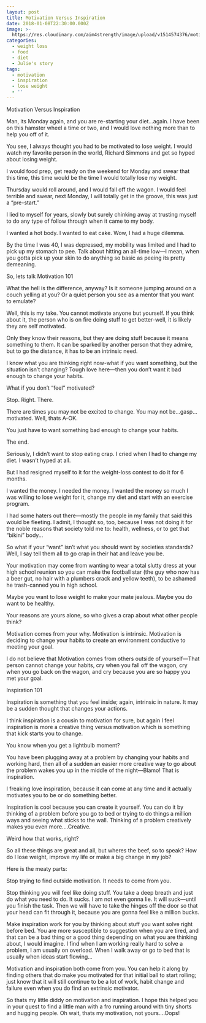 ```yaml
---
layout: post
title: Motivation Versus Inspiration
date: 2018-01-08T22:30:00.000Z
image: >-
  https://res.cloudinary.com/aim4strength/image/upload/v1514574376/motivation-exercise.jpg
categories:
  - weight loss
  - food
  - diet
  - Julie's story
tags:
  - motivation
  - inspiration
  - lose weight
  - ''
---
```

Motivation Versus Inspiration

Man, its Monday again, and you are re-starting your diet…again.  I have been on this hamster wheel a time or two, and I would love nothing more than to help you off of it.

You see, I always thought you had to be motivated to lose weight.  I would watch my favorite person in the world, Richard Simmons and get so hyped about losing weight. 

 I would food prep, get ready on the weekend for Monday and swear that this time, this time would be the time I would totally lose my weight.  

Thursday would roll around, and I would fall off the wagon.  I would feel terrible and swear, next Monday, I will totally get in the groove, this was just a “pre-start.”

I lied to myself for years, slowly but surely chinking away at trusting myself to do any type of follow through when it came to my body.  

I wanted a hot body.  I wanted to eat cake.  Wow, I had a huge dilemma.  

By the time I was 40, I was depressed, my mobility was limited and I had to pick up my stomach to pee.  Talk about hitting an all-time low—I mean, when you gotta pick up your skin to do anything so basic as peeing its pretty demeaning.  

So, lets talk Motivation 101

What the hell is the difference, anyway?  Is it someone jumping around on a couch yelling at you? Or a quiet person you see as a mentor that you want to emulate?

Well, this is my take.  You cannot motivate anyone but yourself.  If you think about it, the person who is on fire doing stuff to get better-well, it is likely they are self motivated.  

Only they know their reasons, but they are doing stuff because it means something to them. It can be sparked by another person that they admire, but to go the distance, it has to be an intrinsic need.

I know what you are thinking right now-what if you want something, but the situation isn’t changing?  Tough love here—then you don’t want it bad enough to change your habits.  

What if you don’t “feel” motivated?  

Stop. Right. There.  

There are times you may not be excited to change.  You may not be…gasp…motivated.  Well, thats A-OK.  

You just have to want something bad enough to change your habits. 

The end.  

Seriously, I didn’t want to stop eating crap.  I cried when I had to change my diet.  I wasn’t hyped at all. 

But I had resigned myself to it for the weight-loss contest to do it for 6 months. 

I wanted the money.  I needed the money. I wanted the money so much I was willing to lose weight for it, change my diet and start with an exercise program.

 I had some haters out there—mostly the people in my family that said this would be fleeting.  I admit, I thought so, too, because I was not doing it for the noble reasons that society told me to: health, wellness, or to get that “bikini” body…

So what if your “want” isn’t what you should want by societies standards?  Well, I say tell them all to go crap in their hat and leave you be.  

Your motivation may come from wanting to wear a total slutty dress at your high school reunion so you can make the football star (the guy who now has a beer gut, no hair with a plumbers crack and yellow teeth), to be ashamed he trash-canned you in high school.  

Maybe you want to lose weight to make your mate jealous.  Maybe you do want to be healthy. 

Your reasons are yours alone, so who gives a crap about what other people think?

Motivation comes from your why.  Motivation is intrinsic.  Motivation is deciding to change your habits to create an environment conductive to meeting your goal.  

I do not believe that Motivation comes from others outside of yourself—That person cannot change your habits, cry when you fall off the wagon, cry when you go back on the wagon, and cry because you are so happy you met your goal.

Inspiration 101

Inspiration is something that you feel inside; again, intrinsic in nature.  It may be a sudden thought that changes your actions.  

I think inspiration is a cousin to motivation for sure, but again I feel inspiration is more a creative thing versus motivation which is something that kick starts you to change.  

You know when you get a lightbulb moment? 

You have been plugging away at a problem by changing your habits and working hard, then all of a sudden an easier more creative way to go about the problem wakes you up in the middle of the night—Blamo! That is inspiration. 

I freaking love inspiration, because it can come at any time and it actually motivates you to be or do something better.  

Inspiration is cool because you can create it yourself. You can do it by thinking of a problem before you go to bed or trying to do things a million ways and seeing what sticks to the wall.  Thinking of a problem creatively makes you even more….Creative.  

Weird how that works, right?

So all these things are great and all, but wheres the beef, so to speak?  How do I lose weight, improve my life or make a big change in my job?

Here is the meaty parts:

 Stop trying to find outside motivation. It needs to come from you.  

Stop thinking you will feel like doing stuff.  You take a deep breath and just do what you need to do.  It sucks.  I am not even gonna lie.  It will suck—until you finish the task.  Then we will have to take the hinges off the door so that your head can fit through it, because you are gonna feel like a million bucks.

Make inspiration work for you by thinking about stuff you want solve right before bed. You are more susceptible to suggestion when you are tired, and that can be a bad thing or a good thing depending on what you are thinking about, I would imagine.  I find when I am working really hard to solve a problem, I am usually on overload.  When I walk away or go to bed that is usually when ideas start flowing…

Motivation and inspiration both come from you.  You can help it along by finding others that do make you motivated for that initial ball to start rolling; just know that it will still continue to be a lot of work, habit change and failure even when you do find an extrinsic motivator.  

So thats my little diddy on motivation and inspiration.  I hope this helped you in your quest to find a little man with a fro running around with tiny shorts and hugging people.  Oh wait, thats my motivation, not yours….Oops!
